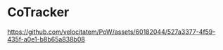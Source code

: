 # CoTracker


https://github.com/velocitatem/PoW/assets/60182044/527a3377-4f59-435f-a0e1-b8b65a838b08

